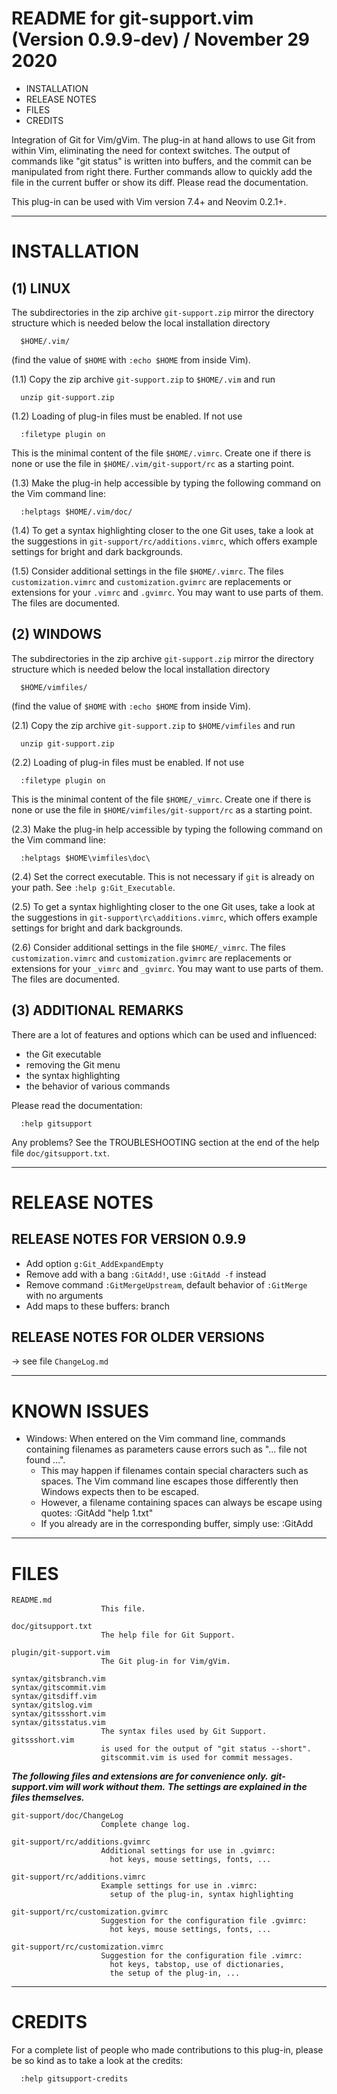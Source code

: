 README for git-support.vim (Version 0.9.9-dev) / November 29 2020
================================================================================

  *  INSTALLATION
  *  RELEASE NOTES
  *  FILES
  *  CREDITS


Integration of Git for Vim/gVim. The plug-in at hand allows to use Git from
within Vim, eliminating the need for context switches. The output of commands
like "git status" is written into buffers, and the commit can be manipulated
from right there. Further commands allow to quickly add the file in the
current buffer or show its diff.
Please read the documentation.

This plug-in can be used with Vim version 7.4+ and Neovim 0.2.1+.


--------------------------------------------------------------------------------

INSTALLATION
================================================================================

(1) LINUX
----------------------------------------------------------------------

The subdirectories in the zip archive `git-support.zip` mirror the directory
structure which is needed below the local installation directory

      $HOME/.vim/

(find the value of `$HOME` with `:echo $HOME` from inside Vim).

(1.1) Copy the zip archive `git-support.zip` to `$HOME/.vim` and run

      unzip git-support.zip

(1.2) Loading of plug-in files must be enabled. If not use

      :filetype plugin on

   This is the minimal content of the file `$HOME/.vimrc`. Create one if there
   is none or use the file in `$HOME/.vim/git-support/rc` as a starting point.

(1.3) Make the plug-in help accessible by typing the following command on the
   Vim command line:

      :helptags $HOME/.vim/doc/

(1.4) To get a syntax highlighting closer to the one Git uses, take a look at
   the suggestions in `git-support/rc/additions.vimrc`, which offers example
   settings for bright and dark backgrounds.

(1.5) Consider additional settings in the file `$HOME/.vimrc`. The files
   `customization.vimrc` and `customization.gvimrc` are replacements or
   extensions for your `.vimrc` and `.gvimrc`. You may want to use parts of
   them. The files are documented.

(2) WINDOWS
----------------------------------------------------------------------

The subdirectories in the zip archive `git-support.zip` mirror the directory
structure which is needed below the local installation directory

      $HOME/vimfiles/

(find the value of `$HOME` with `:echo $HOME` from inside Vim).

(2.1) Copy the zip archive `git-support.zip` to `$HOME/vimfiles` and run

      unzip git-support.zip

(2.2) Loading of plug-in files must be enabled. If not use

      :filetype plugin on

   This is the minimal content of the file `$HOME/_vimrc`. Create one if there
   is none or use the file in `$HOME/vimfiles/git-support/rc` as a starting point.

(2.3) Make the plug-in help accessible by typing the following command on the
   Vim command line:

      :helptags $HOME\vimfiles\doc\

(2.4) Set the correct executable. This is not necessary if `git` is already on
   your path. See `:help g:Git_Executable`.

(2.5) To get a syntax highlighting closer to the one Git uses, take a look at
   the suggestions in `git-support\rc\additions.vimrc`, which offers example
   settings for bright and dark backgrounds.

(2.6) Consider additional settings in the file `$HOME/_vimrc`. The files
   `customization.vimrc` and `customization.gvimrc` are replacements or
   extensions for your `_vimrc` and `_gvimrc`. You may want to use parts of
   them. The files are documented.


(3) ADDITIONAL REMARKS
----------------------------------------------------------------------

There are a lot of features and options which can be used and influenced:

  *  the Git executable
  *  removing the Git menu
  *  the syntax highlighting
  *  the behavior of various commands

Please read the documentation:

      :help gitsupport

Any problems? See the TROUBLESHOOTING section at the end of the help file
`doc/gitsupport.txt`.


--------------------------------------------------------------------------------

RELEASE NOTES
================================================================================

RELEASE NOTES FOR VERSION 0.9.9
----------------------------------------------------------------------
- Add option `g:Git_AddExpandEmpty`
- Remove add with a bang `:GitAdd!`, use `:GitAdd -f` instead
- Remove command `:GitMergeUpstream`, default behavior of `:GitMerge` with no
  arguments
- Add maps to these buffers: branch


RELEASE NOTES FOR OLDER VERSIONS
----------------------------------------------------------------------
-> see file `ChangeLog.md`


--------------------------------------------------------------------------------

KNOWN ISSUES
================================================================================

* Windows: When entered on the Vim command line, commands containing filenames
  as parameters cause errors such as "... file not found ...".
  - This may happen if filenames contain special characters such as spaces. The
    Vim command line escapes those differently then Windows expects then to be
    escaped.
  - However, a filename containing spaces can always be escape using quotes:
      :GitAdd "help 1.txt"
  - If you already are in the corresponding buffer, simply use:
      :GitAdd


--------------------------------------------------------------------------------

FILES
================================================================================

    README.md
                        This file.

    doc/gitsupport.txt
                        The help file for Git Support.

    plugin/git-support.vim
                        The Git plug-in for Vim/gVim.

    syntax/gitsbranch.vim
    syntax/gitscommit.vim
    syntax/gitsdiff.vim
    syntax/gitslog.vim
    syntax/gitssshort.vim
    syntax/gitsstatus.vim
                        The syntax files used by Git Support. gitssshort.vim
                        is used for the output of "git status --short".
                        gitscommit.vim is used for commit messages.

___The following files and extensions are for convenience only.___
___git-support.vim will work without them.___
___The settings are explained in the files themselves.___

    git-support/doc/ChangeLog
                        Complete change log.

    git-support/rc/additions.gvimrc
                        Additional settings for use in .gvimrc:
                          hot keys, mouse settings, fonts, ...

    git-support/rc/additions.vimrc
                        Example settings for use in .vimrc:
                          setup of the plug-in, syntax highlighting

    git-support/rc/customization.gvimrc
                        Suggestion for the configuration file .gvimrc:
                          hot keys, mouse settings, fonts, ...

    git-support/rc/customization.vimrc
                        Suggestion for the configuration file .vimrc:
                          hot keys, tabstop, use of dictionaries,
                          the setup of the plug-in, ...


--------------------------------------------------------------------------------

CREDITS
================================================================================

For a complete list of people who made contributions to this plug-in,
please be so kind as to take a look at the credits:

      :help gitsupport-credits

